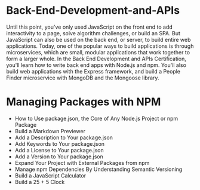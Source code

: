 # Back-End-Development-and-APIs

<!DOCTYPE html>
<html lang="en">
<head>
    <meta charset="UTF-8">
    <meta name="viewport" content="width=device-width, initial-scale=1.0">
</head>
<body>
    <div class="backend">
        <p>Until this point, you've only used JavaScript on the front end to add interactivity to a page, solve algorithm challenges, or build an SPA. But JavaScript can also be used on the back end, or server, to build entire web applications.
            Today, one of the popular ways to build applications is through microservices, which are small, modular applications that work together to form a larger whole.
            In the Back End Development and APIs Certification, you'll learn how to write back end apps with Node.js and npm. You'll also build web applications with the Express framework, and build a People Finder microservice with MongoDB and the Mongoose library.</p>
        <h1>Managing Packages with NPM</h1>
        <ul>
            <li>How to Use package.json, the Core of Any Node.js Project or npm Package</li>
            <li>Build a Markdown Previewer</li>
            <li>Add a Description to Your package.json</li>
            <li>Add Keywords to Your package.json</li>
            <li>Add a License to Your package.json</li>
            <li>Add a Version to Your package.json</li>
            <li>Expand Your Project with External Packages from npm</li>
            <li>Manage npm Dependencies By Understanding Semantic Versioning</li>
            <li>Build a JavaScript Calculator</li>
            <li>Build a 25 + 5 Clock</li>
          </ul>
    </div>
</body>
</html>
